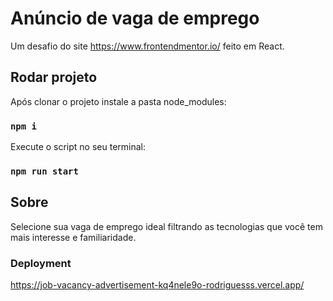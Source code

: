 # Anúncio de vaga de emprego

Um desafio do site https://www.frontendmentor.io/ feito em React.


## Rodar projeto

Após clonar o projeto instale a pasta node_modules:

### `npm i`

Execute o script no seu terminal:

### `npm run start`


## Sobre

Selecione sua vaga de emprego ideal filtrando as tecnologias que você tem mais interesse e familiaridade.


### Deployment

https://job-vacancy-advertisement-kq4nele9o-rodriguesss.vercel.app/
